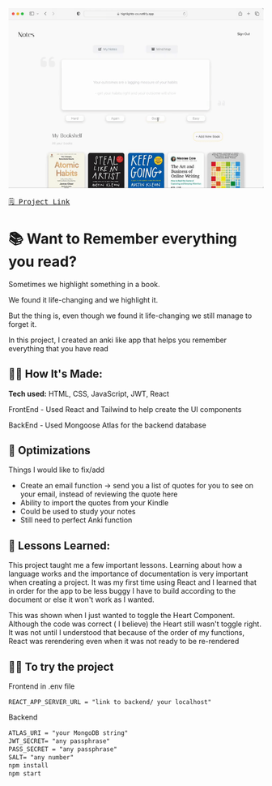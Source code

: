 [![](Highlights.gif)](https://highlights-co.netlify.app/)

[
<kbd>
 🗒️ Project Link
</kbd>](https://highlights-co.netlify.app/)


# 📚 Want to Remember everything you read?

Sometimes we highlight something in a book. 

We found it life-changing and we highlight it. 

But the thing is, 
even though we found it life-changing we still manage to forget it. 

In this project, I created an anki like app that 
helps you remember everything that you have read






## 👩‍💻 How It's Made:

**Tech used:** HTML, CSS, JavaScript, JWT, React

FrontEnd - Used React and Tailwind to help create the UI components

BackEnd - Used Mongoose Atlas for the backend database


## 🏸 Optimizations

Things I would like to fix/add
- Create an email function -> send you a list of quotes for you to see on your email, instead of reviewing the quote here
- Ability to import the quotes from your Kindle
- Could be used to study your notes
- Still need to perfect Anki function


## 📝 Lessons Learned:

This project taught me a few important lessons. Learning about how a language works and the importance of documentation is very important when creating a project. It was my first time using React and I learned that in order for the app to be less buggy I have to build according to the document or else it won't work as I wanted. 

This was shown when I just wanted to toggle the Heart Component. Although the code was correct ( I believe) the Heart still wasn't toggle right. It was not until I understood that because of the order of my functions, React was rerendering even when it was not ready to be re-rendered


## 👩‍💻 To try the project

Frontend
in .env file
```
REACT_APP_SERVER_URL = "link to backend/ your localhost"
```

Backend
```
ATLAS_URI = "your MongoDB string"
JWT_SECRET= "any passphrase"
PASS_SECRET = "any passphrase"
SALT= "any number"
npm install
npm start
```